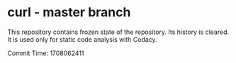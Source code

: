 # curl - master branch

This repository contains frozen state of the repository.
Its history is cleared. It is used only for static code
analysis with Codacy.

Commit Time: 1708062411